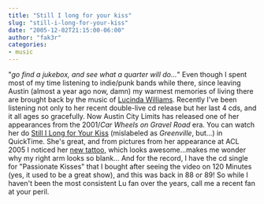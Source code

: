 ```yaml
---
title: "Still I long for your kiss"
slug: "still-i-long-for-your-kiss"
date: "2005-12-02T21:15:00-06:00"
author: "fak3r"
categories:
- music
---
```


"_go find a jukebox, and see what a quarter will do..._"  Even though I spent most of my time listening to indie/punk bands while there, since leaving Austin (almost a year ago now, damn) my warmest memories of living there are brought back by the music of [Lucinda Williams](http://www.lucindawilliams.com/).  Recently I've been listening not only to her recent double-live cd release but her last 4 cds, and it all ages so gracefully.  Now Austin City Limits has released one of her appearances from the 2001/_Car Wheels on Gravel Road_ era.  You can watch her do [Still I Long for Your Kiss](http://acldvd.com/vid/LW_big_QT.htm) (mislabeled as _Greenville_, but...) in QuickTime.   She's great, and from pictures from her appearance at ACL 2005 I noticed her [new tattoo](http://www.cowboysindians.com/articles/0905/images/williams.jpg), which looks awesome...makes me wonder why my right arm looks so blank...  And for the record, I have the cd single for "Passionate Kisses" that I bought after seeing the video on 120 Minutes (yes, it used to be a great show), and this was back in 88 or 89!  So while I haven't been the most consistent Lu fan over the years, call me a recent fan at your peril.

